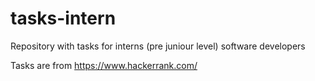 # tasks-intern

Repository with tasks for interns (pre juniour level) software developers

Tasks are from https://www.hackerrank.com/
